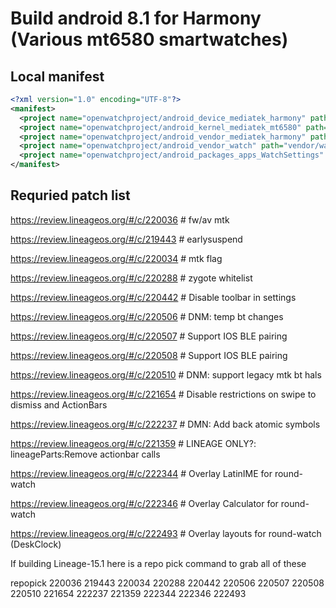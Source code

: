 # Build android 8.1 for Harmony (Various mt6580 smartwatches)

## Local manifest
```xml
<?xml version="1.0" encoding="UTF-8"?>
<manifest>
  <project name="openwatchproject/android_device_mediatek_harmony" path="device/mediatek/harmony" remote="github" revision="android-8.1" />
  <project name="openwatchproject/android_kernel_mediatek_mt6580" path="kernel/mediatek/mt6580" remote="github" revision="android-8.1" />
  <project name="openwatchproject/android_vendor_mediatek_harmony" path="vendor/mediatek/harmony" remote="github" revision="android-8.1" />
  <project name="openwatchproject/android_vendor_watch" path="vendor/watch" remote="github" revision="master" />
  <project name="openwatchproject/android_packages_apps_WatchSettings" path="packages/apps/WatchSettings" remote="github" revision="lineage-15.1" />
</manifest>
```

## Requried patch list
https://review.lineageos.org/#/c/220036 # fw/av mtk

https://review.lineageos.org/#/c/219443 # earlysuspend

https://review.lineageos.org/#/c/220034 # mtk flag

https://review.lineageos.org/#/c/220288 # zygote whitelist

https://review.lineageos.org/#/c/220442 # Disable toolbar in settings

https://review.lineageos.org/#/c/220506 # DNM: temp bt changes

https://review.lineageos.org/#/c/220507 # Support IOS BLE pairing

https://review.lineageos.org/#/c/220508 # Support IOS BLE pairing

https://review.lineageos.org/#/c/220510 # DNM: support legacy mtk bt hals

https://review.lineageos.org/#/c/221654 # Disable restrictions on swipe to dismiss and ActionBars

https://review.lineageos.org/#/c/222237 # DMN: Add back atomic symbols

https://review.lineageos.org/#/c/221359 # LINEAGE ONLY?: lineageParts:Remove actionbar calls

https://review.lineageos.org/#/c/222344 # Overlay LatinIME for round-watch

https://review.lineageos.org/#/c/222346 # Overlay Calculator for round-watch

https://review.lineageos.org/#/c/222493 # Overlay layouts for round-watch (DeskClock)

If building Lineage-15.1 here is a repo pick command to grab all of these

repopick 220036 219443 220034 220288 220442 220506 220507 220508 220510 221654 222237 221359 222344 222346 222493

